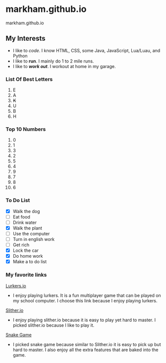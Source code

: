 # markham.github.io
markham.github.io


## My Interests
 - I like to _code_. I know HTML, CSS, some Java, JavaScript, Lua/Luau, and Python
 - I like to **run**. I mainly do 1 to 2 mile runs.
 - I like to _**work out**_. I workout at home in my garage.

### List Of Best Letters
 1. E
 2. A
 3. ~~K~~
 4. U
 5. B
 6. H

### Top 10 Numbers
 1. 0
 2. 1
 3. 3
 4. 2
 5. 5
 6. 4
 7. 9
 8. 7
 9. 8
 10. 6

### To Do List
 - [x] Walk the dog
 - [ ] Eat food
 - [ ] Drink water
 - [x] Walk the plant
 - [ ] Use the computer
 - [ ] Turn in english work
 - [ ] Get rich
 - [x] Lock the car
 - [x] Do home work
 - [x] Make a to do list

### My favorite links

[Lurkers.io](https://lurkers.io/)
 - I enjoy playing lurkers. It is a fun multiplayer game that can be played on my school computer. I choose this link because I enjoy playing lurkers.

[Slither.io](http://slither.com/io)
 - I enjoy playing slither.io because it is easy to play yet hard to master. I picked slither.io because I like to play it.

 [Snake Game](https://www.google.com/search?q=snake+game&rlz=1C1GCEA_enUS1123US1123&oq=Snake+game&gs_lcrp=EgZjaHJvbWUqDQgAEAAYgwEYsQMYgAQyDQgAEAAYgwEYsQMYgAQyDQgBEAAYgwEYsQMYgAQyDQgCEAAYgwEYsQMYgAQyDQgDEC4YgwEYsQMYgAQyDQgEEAAYgwEYsQMYgAQyDQgFEAAYgwEYsQMYgAQyBwgGEAAYgAQyBwgHEAAYgAQyBwgIEAAYgAQyBwgJEAAYgATSAQg1MTU4ajBqN6gCB7ACAQ&sourceid=chrome&ie=UTF-8)
  - I picked snake game because similar to Slither.io it is easy to pick up but hard to master. I also enjoy all the extra features that are baked into the game.